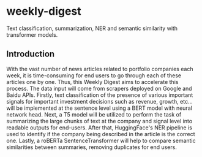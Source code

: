 # weekly-digest
Text classification, summarization, NER and semantic similarity with transformer models.  

  
## Introduction
With the vast number of news articles related to portfolio companies each week, it is time-consuming for end users to go through each of these articles one by one. Thus, this Weekly Digest aims to accelerate this process. The data input will come from scrapers deployed on Google and Baidu APIs. Firstly, text classification of the presence of various important signals for important investment decisions such as revenue, growth, etc... will be implemented at the sentence level using a BERT model with neural network head. Next, a T5 model will be utilized to perform the task of summarizing the large chunks of text at the company and signal level into readable outputs for end-users. After that, HuggingFace's NER pipeline is used to identify if the company being described in the article is the correct one. Lastly, a roBERTa SentenceTransformer will help to compare semantic similarities between summaries, removing duplicates for end users.
